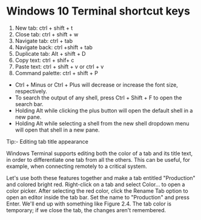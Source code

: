 # Windows 10 Terminal shortcut keys

1. New tab: ctrl + shift + t
2. Close tab: ctrl + shift + w
3. Navigate tab: ctrl + tab
4. Navigate back: ctrl +shift + tab
5. Duplicate tab: Alt + shift + D
6. Copy text: ctrl + shif+ c
7. Paste text: ctrl + shift + v or ctrl + v
8. Command palette: ctrl + shift + P

- Ctrl + Minus or Ctrl + Plus will decrease or increase the font size, respectively.
- To search the output of any shell, press Ctrl + Shift + F to open the search bar.
- Holding Alt while clicking the plus button will open the default shell in a new pane.
- Holding Alt while selecting a shell from the new shell dropdown menu will open
that shell in a new pane.




Tip:- Editing tab title appearance

Windows Terminal supports editing both the color of a tab and its title text, in order to
differentiate one tab from all the others. This can be useful, for example, when connecting
remotely to a critical system.

Let's use both these features together and make a tab entitled "Production" and colored
bright red. Right-click on a tab and select Color… to open a color picker. After selecting
the red color, click the Rename Tab option to open an editor inside the tab bar. Set the
name to "Production" and press Enter. We'll end up with something like Figure 2.4.
The tab color is temporary; if we close the tab, the changes aren't remembered.

